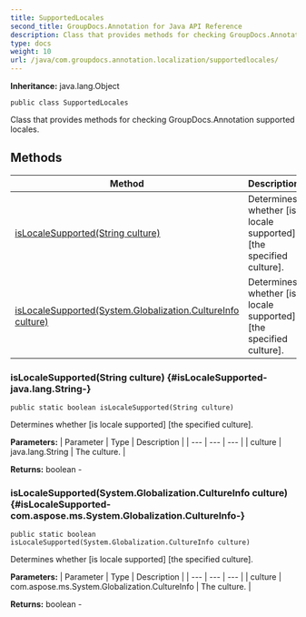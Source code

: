 ```yaml
---
title: SupportedLocales
second_title: GroupDocs.Annotation for Java API Reference
description: Class that provides methods for checking GroupDocs.Annotation supported locales.
type: docs
weight: 10
url: /java/com.groupdocs.annotation.localization/supportedlocales/
---
```

**Inheritance:**
java.lang.Object
```
public class SupportedLocales
```

Class that provides methods for checking GroupDocs.Annotation supported locales.
## Methods

| Method | Description |
| --- | --- |
| [isLocaleSupported(String culture)](#isLocaleSupported-java.lang.String-) | Determines whether [is locale supported] [the specified culture]. |
| [isLocaleSupported(System.Globalization.CultureInfo culture)](#isLocaleSupported-com.aspose.ms.System.Globalization.CultureInfo-) | Determines whether [is locale supported] [the specified culture]. |
### isLocaleSupported(String culture) {#isLocaleSupported-java.lang.String-}
```
public static boolean isLocaleSupported(String culture)
```


Determines whether [is locale supported] [the specified culture].

**Parameters:**
| Parameter | Type | Description |
| --- | --- | --- |
| culture | java.lang.String | The culture. |

**Returns:**
boolean - 
### isLocaleSupported(System.Globalization.CultureInfo culture) {#isLocaleSupported-com.aspose.ms.System.Globalization.CultureInfo-}
```
public static boolean isLocaleSupported(System.Globalization.CultureInfo culture)
```


Determines whether [is locale supported] [the specified culture].

**Parameters:**
| Parameter | Type | Description |
| --- | --- | --- |
| culture | com.aspose.ms.System.Globalization.CultureInfo | The culture. |

**Returns:**
boolean - 
